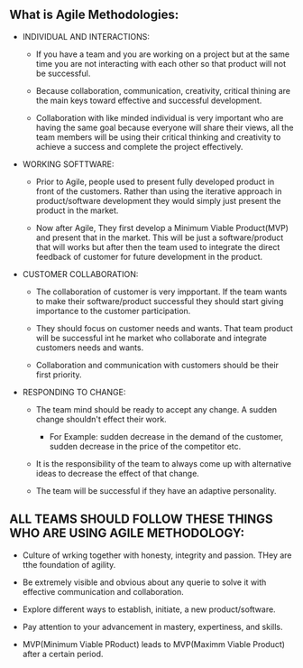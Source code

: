 ## What is Agile Methodologies:

* INDIVIDUAL AND INTERACTIONS:

     * If you have a team and you are working on a project but at the same time you are not interacting with each other so that product will not be successful.
     
     * Because collaboration, communication, creativity, critical thining are the main keys toward effective and successful development.
     
     * Collaboration with like minded individual is very important who are having the same goal because everyone will share their views, all the team members will be
      using their critical thinking and creativity to achieve a success and complete the project effectively.
      
* WORKING SOFTTWARE:
     
     * Prior to Agile, people used to present fully developed product in front of the customers. Rather than using the iterative approach in product/software development
     they would simply just present the product in the market.
     
     * Now after Agile, They first develop a Minimum Viable Product(MVP) and present that in the market. This will be just a software/product that will works but after
     then the team used to integrate the direct feedback of customer for future development in the product.

* CUSTOMER COLLABORATION:
     
     * The collaboration of customer is very impportant. If the team wants to make their software/product successful they should start giving importance to the customer
      participation.
     
     * They should focus on customer needs and wants. That team product will be successful int he market who collaborate and integrate customers needs and wants.
     
     * Collaboration and communication with customers should be their first priority.

* RESPONDING TO CHANGE: 
     
     * The team mind should be ready to accept any change. A sudden change shouldn't effect their work.
          
          * For Example: sudden decrease in the demand of the customer, sudden decrease in the price of the competitor etc.
     
     * It is the responsibility of the team to always come up with alternative ideas to decrease the effect of that change. 
     
     * The team will be successful if they have an adaptive personality.

## ALL TEAMS SHOULD FOLLOW THESE THINGS WHO ARE USING AGILE METHODOLOGY:

* Culture of wrking together with honesty, integrity and passion. THey are tthe foundation of agility.

* Be extremely visible and obvious about any querie to solve it with effective communication and collaboration. 

* Explore different ways to establish, initiate, a new product/software.

* Pay attention to your advancement in mastery, expertiness, and skills.

* MVP(Minimum Viable PRoduct) leads to MVP(Maximm Viable Product) after a certain period. 










